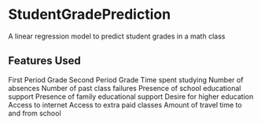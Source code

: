# StudentGradePrediction
A linear regression model to predict student grades in a math class

## Features Used
First Period Grade
Second Period Grade
Time spent studying
Number of absences
Number of past class failures
Presence of school educational support
Presence of family educational support
Desire for higher education
Access to internet
Access to extra paid classes
Amount of travel time to and from school


